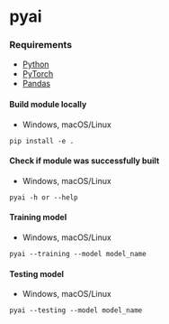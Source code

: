 # pyai

### Requirements
* [Python](https://www.python.org)
* [PyTorch](https://nodejs.org)
* [Pandas](https://pandas.pydata.org)

#### Build module locally
* Windows, macOS/Linux
```
pip install -e .
```
#### Check if module was successfully built
* Windows, macOS/Linux
```
pyai -h or --help
```
#### Training model
* Windows, macOS/Linux
```
pyai --training --model model_name
```
#### Testing model
* Windows, macOS/Linux
```
pyai --testing --model model_name
```

